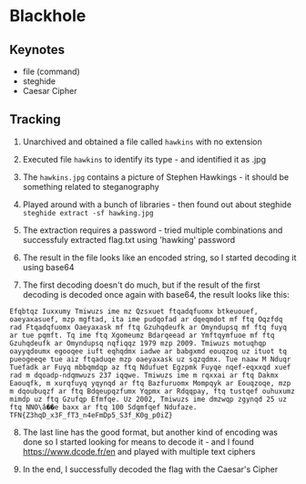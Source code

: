 # Blackhole

## Keynotes

* file (command)
* steghide
* Caesar Cipher

## Tracking
1. Unarchived and obtained a file called `hawkins` with no extension

2. Executed file `hawkins` to identify its type - and identified it as .jpg

3. The `hawkins.jpg` contains a picture of Stephen Hawkings - it should be something related to steganography

4. Played around with a bunch of libraries - then found out about steghide
`steghide extract -sf hawking.jpg`

5. The extraction requires a password - tried multiple combinations and successfuly extracted flag.txt using 'hawking' password

6. The result in the file looks like an encoded string, so I started decoding it using base64

7. The first decoding doesn't do much, but if the result of the first decoding is decoded once again with base64, the result looks like this:

```
Efqbtqz Iuxxumy Tmiwuzs ime mz Qzsxuet ftqadqfuomx btkeuouef, oaeyaxasuef, mzp mgftad, ita ime pudqofad ar dqeqmdot mf ftq Oqzfdq rad Ftqadqfuomx Oaeyaxask mf ftq Gzuhqdeufk ar Omyndupsq mf ftq fuyq ar tue pqmft. Tq ime ftq Xgomeumz Bdarqeead ar Ymftqymfuoe mf ftq Gzuhqdeufk ar Omyndupsq nqfiqqz 1979 mzp 2009. Tmiwuzs motuqhqp oayyqdoumx egooqee iuft eqhqdmx iadwe ar babgxmd eouqzoq uz ituot tq pueogeeqe tue aiz ftqaduqe mzp oaeyaxask uz sqzqdmx. Tue naaw M Nduqr Tuefadk ar Fuyq mbbqmdqp az ftq Ndufuet Egzpmk Fuyqe nqef-eqxxqd xuef rad m dqoadp-ndqmwuzs 237 iqqwe. Tmiwuzs ime m rqxxai ar ftq Dakmx Eaouqfk, m xurqfuyq yqynqd ar ftq Bazfuruomx Mompqyk ar Eouqzoqe, mzp m dqoubuqzf ar ftq Bdqeupqzfumx Yqpmx ar Rdqqpay, ftq tustqef ouhuxumz mimdp uz ftq Gzufqp Efmfqe. Uz 2002, Tmiwuzs ime dmzwqp zgynqd 25 uz ftq NNO\â��e baxx ar ftq 100 Sdqmfqef Ndufaze.
TFN{Z3hqD_x3F_fT3_n4eFmDp5_S3f_K0g_p0iZ} 
```

8. The last line has the good format, but another kind of encoding was done so I started looking for means to decode it - and I found https://www.dcode.fr/en and played with multiple text ciphers 

9. In the end, I successfully decoded the flag with the Caesar's Cipher 